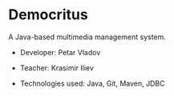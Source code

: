 # Democritus

A Java-based multimedia management system.

- Developer: Petar Vladov

- Teacher: Krasimir Iliev

- Technologies used: Java, Git, Maven, JDBC